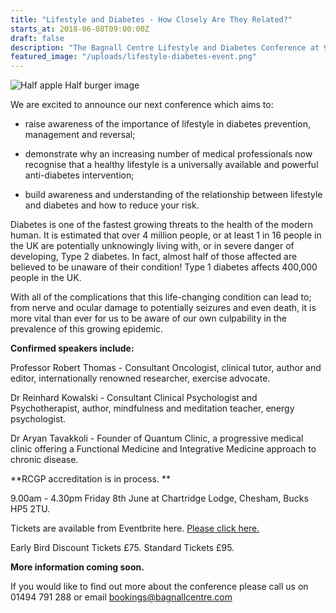 ```yaml
---
title: "Lifestyle and Diabetes - How Closely Are They Related?"
starts_at: 2018-06-08T09:00:00Z
draft: false
description: "The Bagnall Centre Lifestyle and Diabetes Conference at 9.00am-4.30pm on Friday 8th June aims to raise awareness of the importance of lifestyle in diabetes prevention, management and reversal ."
featured_image: "/uploads/lifestyle-diabetes-event.png"
---
```


![Half apple Half burger image](/uploads/lifestyle-diabetes-event.png)

We are excited to announce our next conference which aims to:

- raise awareness of the importance of lifestyle in diabetes prevention, management and reversal;

- demonstrate why an increasing number of medical professionals now recognise that a healthy lifestyle is a universally available and powerful anti-diabetes intervention;

- build awareness and understanding of the relationship between lifestyle and diabetes and how to reduce your risk.

Diabetes is one of the fastest growing threats to the health of the modern human. It is estimated that over 4 million people, or at least 1 in 16 people in the UK are potentially unknowingly living with, or in severe danger of developing, Type 2 diabetes. In fact, almost half of those affected are believed to be unaware of their condition! Type 1 diabetes affects 400,000 people in the UK.
 
With all of the complications that this life-changing condition can lead to; from nerve and ocular damage to potentially seizures and even death, it is more vital than ever for us to be aware of our own culpability in the prevalence of this growing epidemic.

**Confirmed speakers include:**

Professor Robert Thomas - Consultant Oncologist, clinical tutor, author and editor, internationally renowned researcher, exercise advocate. 

Dr Reinhard Kowalski - Consultant Clinical Psychologist and Psychotherapist, author, mindfulness and meditation teacher, energy psychologist.
 
Dr Aryan Tavakkoli - Founder of Quantum Clinic, a progressive medical clinic offering a Functional Medicine and Integrative Medicine approach to chronic disease. 

**RCGP accreditation is in process. **

9.00am - 4.30pm Friday 8th June at Chartridge Lodge, Chesham, Bucks HP5 2TU.

Tickets are available from Eventbrite here. <a href="https://www.eventbrite.co.uk/e/lifestyle-and-diabetes-how-closely-are-they-related-tickets-42565255826" target="_blank">Please click here.</a>

Early Bird Discount Tickets £75. Standard Tickets £95.

**More information coming soon.** 

If you would like to find out more about the conference please call us on 01494 791 288 or email [bookings@bagnallcentre.com](mailto:bookings@bagnallcentre.com)
